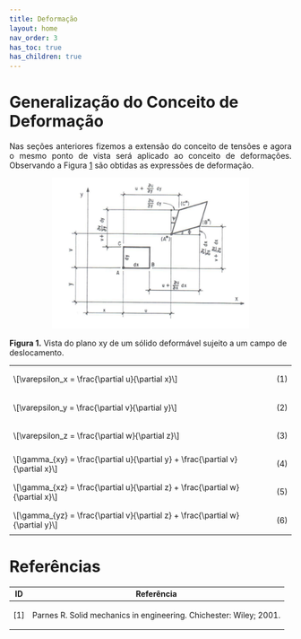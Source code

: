 ```yaml
---
title: Deformação
layout: home
nav_order: 3
has_toc: true
has_children: true
---
```


<!--Don't delete this script-->
<script src = "https://polyfill.io/v3/polyfill.min.js?features=es6"></script>
<script id = "MathJax-script" async src="https://cdn.jsdelivr.net/npm/mathjax@3/es5/tex-mml-chtml.js"></script>
<!--Don't delete this script-->

<h1>Generalização do Conceito de Deformação</h1>

<p align="justify"> 
    Nas seções anteriores fizemos a extensão do conceito de tensões e agora o mesmo ponto de vista será aplicado ao conceito de deformações. Observando a Figura <a href="#fig1">1</a> são obtidas as expressões de deformação.
</p>

<center><img src="assets/images/fig-deform-1.png" width="70%" height="auto"/></center>
<p align="left" id="fig-intro-1"><b>Figura 1.</b> Vista do plano xy de um sólido deformável sujeito a um campo de deslocamento.</p>

<table style="width:100%">
    <tr>
        <td style="width: 90%;">\[\varepsilon_x = \frac{\partial u}{\partial x}\]</td>
        <td style="width: 10%;"><p align="right" id="eq1">(1)</p></td>
    </tr>
    <tr>
        <td style="width: 90%;">\[\varepsilon_y = \frac{\partial v}{\partial y}\]</td>
        <td style="width: 10%;"><p align="right" id="eq2">(2)</p></td>
    </tr>
    <tr>
        <td style="width: 90%;">\[\varepsilon_z = \frac{\partial w}{\partial z}\]</td>
        <td style="width: 10%;"><p align="right" id="eq3">(3)</p></td>
    </tr>
    <tr>
        <td style="width: 90%;">\[\gamma_{xy} = \frac{\partial u}{\partial y} + \frac{\partial v}{\partial x}\]</td>
        <td style="width: 10%;"><p align="right" id="eq4">(4)</p></td>
    </tr>
    <tr>
        <td style="width: 90%;">\[\gamma_{xz} = \frac{\partial u}{\partial z} + \frac{\partial w}{\partial x}\]</td>
        <td style="width: 10%;"><p align="right" id="eq5">(5)</p></td>
    </tr>
    <tr>
        <td style="width: 90%;">\[\gamma_{yz} = \frac{\partial v}{\partial z} + \frac{\partial w}{\partial y}\]</td>
        <td style="width: 10%;"><p align="right" id="eq6">(6)</p></td>
    </tr>
</table>

<h1>Referências</h1>

<table>
    <thead>
        <tr>
            <th>ID</th>
            <th>Referência</th>
        </tr>
    </thead>
    <tbody>
        <tr>
            <td><p align = "center" id = "ref1">[1]</p></td>
            <td><p align = "left">Parnes R. Solid mechanics in engineering. Chichester: Wiley; 2001.</p></td>
        </tr>
    </tbody>
</table>

